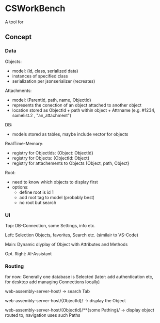 # CSWorkBench

A tool for

## Concept

### Data

Objects: 
- model: (id, class, serialized data)
- instances of specified class
- serialization per jsonserializer (recreates)

Attachments:
- model: (ParentId, path, name, ObjectId)
- represents the conection of an object attached to another object
- location stored as ObjectId + path within object + Attrname (e.g. #1234, somelist.2 , "an_attachment")

DB:
- models stored as tables, maybe include vector for objects

RealTime-Memory:
- registry for ObjectIds: {Object: ObjectId}
- registry for Objects: {ObjectId: Object}
- registry for attachements to Objects {Object, path, Object}

Root:
- need to know which objects to display first
- options:
  - define root is id 1
  - add root tag to model (probably best)
  - no root but search

### UI

Top: DB-Connection, some Settings, info etc.

Left: Selection Objects, favorites, Search etc. (similair to VS-Code)

Main: Dynamic diyplay of Object with Attributes and Methods

Opt. Right: AI-Assistant

### Routing
for now: Generally one database is Selected (later: add authentication etc, for desktop add managing Connections locally)

web-assembly-server-host/ -> search Tab

web-assembly-server-host/{ObjectId}/ -> display the Object

web-assembly-server-host/{ObjectId}/**{some Pathing}/ -> display object routed to, navigation uses such Paths